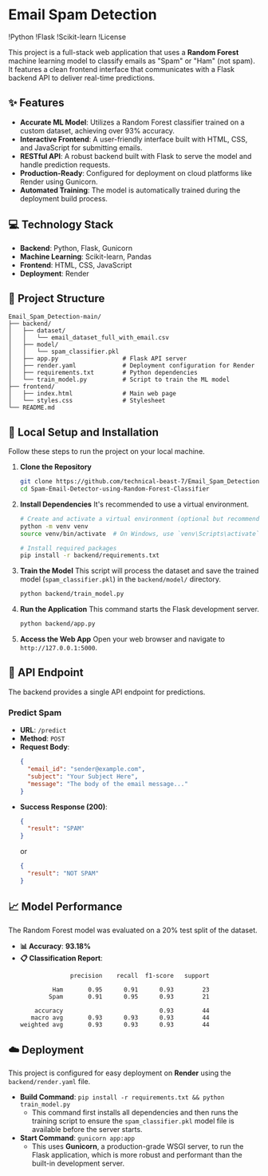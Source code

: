 # Email Spam Detection

!Python
!Flask
!Scikit-learn
!License

This project is a full-stack web application that uses a **Random Forest** machine learning model to classify emails as "Spam" or "Ham" (not spam). It features a clean frontend interface that communicates with a Flask backend API to deliver real-time predictions.

## ✨ Features

- **Accurate ML Model**: Utilizes a Random Forest classifier trained on a custom dataset, achieving over 93% accuracy.
- **Interactive Frontend**: A user-friendly interface built with HTML, CSS, and JavaScript for submitting emails.
- **RESTful API**: A robust backend built with Flask to serve the model and handle prediction requests.
- **Production-Ready**: Configured for deployment on cloud platforms like Render using Gunicorn.
- **Automated Training**: The model is automatically trained during the deployment build process.

## 💻 Technology Stack

- **Backend**: Python, Flask, Gunicorn
- **Machine Learning**: Scikit-learn, Pandas
- **Frontend**: HTML, CSS, JavaScript
- **Deployment**: Render

## 📂 Project Structure

```
Email_Spam_Detection-main/
├── backend/
│   ├── dataset/
│   │   └── email_dataset_full_with_email.csv
│   ├── model/
│   │   └── spam_classifier.pkl
│   ├── app.py                  # Flask API server
│   ├── render.yaml             # Deployment configuration for Render
│   ├── requirements.txt        # Python dependencies
│   └── train_model.py          # Script to train the ML model
├── frontend/
│   ├── index.html              # Main web page
│   └── styles.css              # Stylesheet
└── README.md
```

## 🚀 Local Setup and Installation

Follow these steps to run the project on your local machine.

1.  **Clone the Repository**
    ```bash
    git clone https://github.com/technical-beast-7/Email_Spam_Detection.git
    cd Spam-Email-Detector-using-Random-Forest-Classifier
    ```

2.  **Install Dependencies**
    It's recommended to use a virtual environment.
    ```bash
    # Create and activate a virtual environment (optional but recommended)
    python -m venv venv
    source venv/bin/activate  # On Windows, use `venv\Scripts\activate`

    # Install required packages
    pip install -r backend/requirements.txt
    ```

3.  **Train the Model**
    This script will process the dataset and save the trained model (`spam_classifier.pkl`) in the `backend/model/` directory.
    ```bash
    python backend/train_model.py
    ```

4.  **Run the Application**
    This command starts the Flask development server.
    ```bash
    python backend/app.py
    ```

5.  **Access the Web App**
    Open your web browser and navigate to `http://127.0.0.1:5000`.

## 🤖 API Endpoint

The backend provides a single API endpoint for predictions.

### Predict Spam

- **URL**: `/predict`
- **Method**: `POST`
- **Request Body**:
  ```json
  {
    "email_id": "sender@example.com",
    "subject": "Your Subject Here",
    "message": "The body of the email message..."
  }
  ```
- **Success Response (200)**:
  ```json
  {
    "result": "SPAM"
  }
  ```
  or
  ```json
  {
    "result": "NOT SPAM"
  }
  ```

## 📈 Model Performance

The Random Forest model was evaluated on a 20% test split of the dataset.

- **📊 Accuracy**: **93.18%**
- **📋 Classification Report**:
  ```
                precision    recall  f1-score   support

           Ham       0.95      0.91      0.93        23
          Spam       0.91      0.95      0.93        21

      accuracy                           0.93        44
     macro avg       0.93      0.93      0.93        44
  weighted avg       0.93      0.93      0.93        44
  ```

## ☁️ Deployment

This project is configured for easy deployment on **Render** using the `backend/render.yaml` file.

- **Build Command**: `pip install -r requirements.txt && python train_model.py`
  - This command first installs all dependencies and then runs the training script to ensure the `spam_classifier.pkl` model file is available before the server starts.
- **Start Command**: `gunicorn app:app`
  - This uses **Gunicorn**, a production-grade WSGI server, to run the Flask application, which is more robust and performant than the built-in development server.
